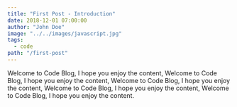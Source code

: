 ```yaml
---
title: "First Post - Introduction"
date: 2018-12-01 07:00:00
author: "John Doe"
image: "../../images/javascript.jpg"
tags:
  - code
path: "/first-post"
---
```


Welcome to Code Blog, I hope you enjoy the content, Welcome to Code Blog, I hope you enjoy the content, Welcome to Code Blog, I hope you enjoy the content, Welcome to Code Blog, I hope you enjoy the content, Welcome to Code Blog, I hope you enjoy the content.
